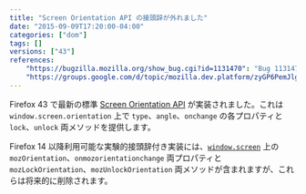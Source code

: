 ```yaml
---
title: "Screen Orientation API の接頭辞が外れました"
date: "2015-09-09T17:20:00-04:00"
categories: ["dom"]
tags: []
versions: ["43"]
references:
    "https://bugzilla.mozilla.org/show_bug.cgi?id=1131470": "Bug 1131470 - w3c screen orientation api has changed"
    "https://groups.google.com/d/topic/mozilla.dev.platform/zyGP6PemJlg/discussion": "Intent to Ship: Screen Orientation API"
---
```

Firefox 43 で最新の標準 [Screen Orientation API](https://w3c.github.io/screen-orientation/) が実装されました。これは `window.screen.orientation` 上で `type`、`angle`、`onchange` の各プロパティと `lock`、`unlock` 両メソッドを提供します。

Firefox 14 以降利用可能な実験的接頭辞付き実装には、[`window.screen`](https://developer.mozilla.org/ja/docs/Web/API/Screen) 上の `mozOrientation`、`onmozorientationchange` 両プロパティと `mozLockOrientation`、`mozUnlockOrientation` 両メソッドが含まれますが、これらは将来的に削除されます。
